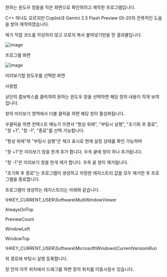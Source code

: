 원하는 윈도우 창들을 작은 화면으로 확인하려고 제작한 프로그램입니다.

C++ 하나도 모르지만 Copliot과 Gemini 2.5 Flash Preview 05-20의 전폭적인 도움을 받아 제작하였습니다.

제가 직접 코드를 작성하지 않고 오로지 복사 붙여넣기만을 한 결과물입니다.

![image](https://github.com/user-attachments/assets/7f651eac-222e-44ee-b834-b5c083bf9471)

프로그램 화면


![image](https://github.com/user-attachments/assets/492e8bbd-d148-4561-95de-d19c4cecac3b)

미리보기할 윈도우를 선택한 화면


사용법

상단의 콤보박스를 클릭하여 원하는 윈도우 창을 선택하면 해당 창의 내용이 작게 보여집니다.

창의 미리보기 영역에서 더블 클릭을 하면 해당 창이 활성화됩니다.

우클릭을 하면 컨택스트 메뉴가 뜨면서 "항상 위에", "부팅시 실행", "초기화 후 종료", "창 +1", "창 -1", "종료"를 선택 가능합니다.

"항상 위에"와 "부팅시 실행"은 체크 표시로 현재 설정 상태를 확인 가능하며

"창 +1"은 미리보기 창을 한개 추가 합니다. 우측 끝에 창이 하나 추가됩니다.

"창 -1"은 미리보기 창을 한개 제거 합니다. 우측 끝 창이 제거됩니다.

"초기화 후 종료"는 프로그램이 생성하고 저장한 레지스트리 값을 모두 제거한 후 프로그램을 종료합니다.

프로그램이 생성하는 레지스트리는 아래와 같습니다.

\HKEY_CURRENT_USER\Software\MultiWindowViewer

AlwaysOnTop

PreviewCount

WindowLeft

WindowTop


\HKEY_CURRENT_USER\Software\Microsoft\Windows\CurrentVersion\Run

위 경로에 부팅시 실행 등록합니다.


창 안의 아무 위치에서 드래그를 하면 창의 위치를 이동시킬수 있습니다.
